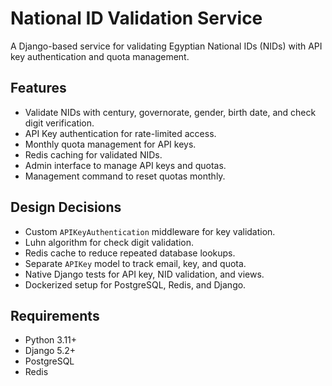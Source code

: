 # National ID Validation Service

A Django-based service for validating Egyptian National IDs (NIDs) with API key authentication and quota management.

## Features

- Validate NIDs with century, governorate, gender, birth date, and check digit verification.
- API Key authentication for rate-limited access.
- Monthly quota management for API keys.
- Redis caching for validated NIDs.
- Admin interface to manage API keys and quotas.
- Management command to reset quotas monthly.

## Design Decisions

- Custom `APIKeyAuthentication` middleware for key validation.
- Luhn algorithm for check digit validation.
- Redis cache to reduce repeated database lookups.
- Separate `APIKey` model to track email, key, and quota.
- Native Django tests for API key, NID validation, and views.
- Dockerized setup for PostgreSQL, Redis, and Django.

## Requirements

- Python 3.11+
- Django 5.2+
- PostgreSQL
- Redis
